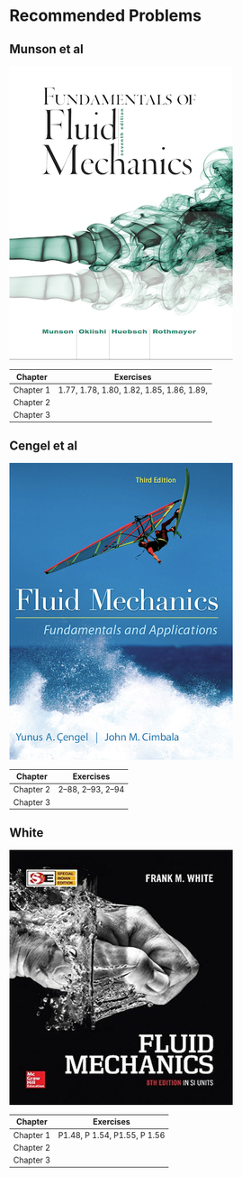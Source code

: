 # Recommended Problems


## Munson et al

![Munson Image](_static/munson.png)

| Chapter       | Exercises       |
|---------------|----------------|
| Chapter 1     | 1.77, 1.78, 1.80, 1.82, 1.85, 1.86, 1.89,  |
| Chapter 2     |   |
| Chapter 3     |    |


## Cengel et al

![Cengel Image](_static/cengel.png)

| Chapter       | Exercises       |
|---------------|----------------|
| Chapter 2     |  2–88, 2–93, 2–94 |
| Chapter 3     |    |

## White

![White Image](_static/white.png)


| Chapter       | Exercises       |
|---------------|----------------|
| Chapter 1     | P1.48, P 1.54, P1.55, P 1.56  |
| Chapter 2     |   |
| Chapter 3     |    |

